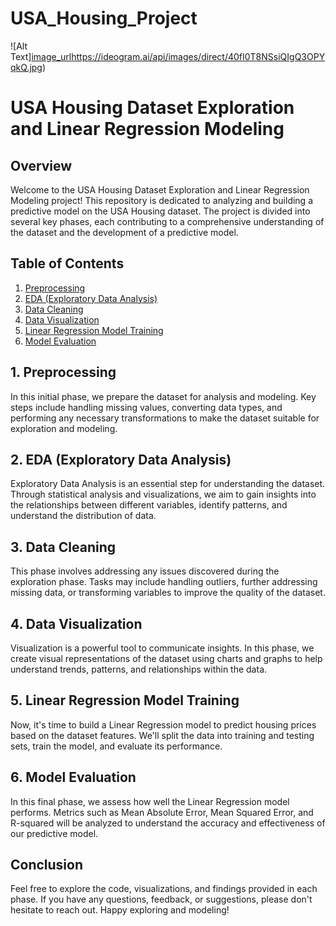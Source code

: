 # USA_Housing_Project
![Alt Text][image_url](https://ideogram.ai/api/images/direct/40fI0T8NSsiQIgQ3OPYqkQ.jpg)https://ideogram.ai/api/images/direct/40fI0T8NSsiQIgQ3OPYqkQ.jpg)
# USA Housing Dataset Exploration and Linear Regression Modeling

## Overview

Welcome to the USA Housing Dataset Exploration and Linear Regression Modeling project! This repository is dedicated to analyzing and building a predictive model on the USA Housing dataset. The project is divided into several key phases, each contributing to a comprehensive understanding of the dataset and the development of a predictive model.

## Table of Contents

1. [Preprocessing](#1-preprocessing)
2. [EDA (Exploratory Data Analysis)](#2-eda-exploratory-data-analysis)
3. [Data Cleaning](#3-data-cleaning)
4. [Data Visualization](#4-data-visualization)
5. [Linear Regression Model Training](#5-linear-regression-model-training)
6. [Model Evaluation](#6-model-evaluation)

## 1. Preprocessing

In this initial phase, we prepare the dataset for analysis and modeling. Key steps include handling missing values, converting data types, and performing any necessary transformations to make the dataset suitable for exploration and modeling.

## 2. EDA (Exploratory Data Analysis)

Exploratory Data Analysis is an essential step for understanding the dataset. Through statistical analysis and visualizations, we aim to gain insights into the relationships between different variables, identify patterns, and understand the distribution of data.

## 3. Data Cleaning

This phase involves addressing any issues discovered during the exploration phase. Tasks may include handling outliers, further addressing missing data, or transforming variables to improve the quality of the dataset.

## 4. Data Visualization

Visualization is a powerful tool to communicate insights. In this phase, we create visual representations of the dataset using charts and graphs to help understand trends, patterns, and relationships within the data.

## 5. Linear Regression Model Training

Now, it's time to build a Linear Regression model to predict housing prices based on the dataset features. We'll split the data into training and testing sets, train the model, and evaluate its performance.

## 6. Model Evaluation

In this final phase, we assess how well the Linear Regression model performs. Metrics such as Mean Absolute Error, Mean Squared Error, and R-squared will be analyzed to understand the accuracy and effectiveness of our predictive model.

## Conclusion

Feel free to explore the code, visualizations, and findings provided in each phase. If you have any questions, feedback, or suggestions, please don't hesitate to reach out. Happy exploring and modeling!
